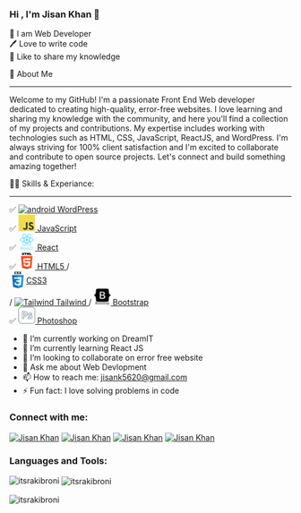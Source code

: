 ### Hi , I'm Jisan Khan 👋

👑 I am Web Developer <br/>
🖊️ Love to write code <br/>
🎤 Like to share my knowledge

🚀 About Me<hr/>

Welcome to my GitHub! I'm a passionate Front End Web developer dedicated to creating high-quality, error-free websites. I love learning and sharing my knowledge with the community, and here you'll find a collection of my projects and contributions. My expertise includes working with technologies such as HTML, CSS, JavaScript, ReactJS, and WordPress. I'm always striving for 100% client satisfaction and I'm excited to collaborate and contribute to open source projects. Let's connect and build something amazing together!

👨‍💻 Skills & Experiance:<hr />

✅ <a href="https://wordpress.com" target="_blank" rel="noreferrer"> <img src="https://s1.wp.com/i/favicon.ico" alt="android" width="30" height="30"/> WordPress </a><br/>
✅ <a href="https://developer.mozilla.org/en-US/docs/Web/JavaScript" target="_blank" rel="noreferrer"> <img src="https://raw.githubusercontent.com/devicons/devicon/master/icons/javascript/javascript-original.svg" alt="javascript" width="30" height="30"/> JavaScript </a><br/>
✅ <a href="https://reactjs.org/" target="_blank" rel="noreferrer"> <img src="https://raw.githubusercontent.com/devicons/devicon/master/icons/react/react-original-wordmark.svg" alt="react" width="30" height="30"/> React </a><br/>
✅ <a href="https://www.w3.org/html/" target="_blank" rel="noreferrer"> <img src="https://raw.githubusercontent.com/devicons/devicon/master/icons/html5/html5-original-wordmark.svg" alt="html5" width="30" height="30"/> HTML5 </a>/ <a href="https://www.w3schools.com/css/" target="_blank" rel="noreferrer" style="display:flex; align-items:center;"> <img src="https://raw.githubusercontent.com/devicons/devicon/master/icons/css3/css3-original-wordmark.svg" alt="css3" width="30" height="30"/> CSS3 </a>/ <a href="https://www.adobe.com/in/products/illustrator.html" target="_blank" rel="noreferrer"> <img src="https://tailwindcss.com/favicons/favicon-32x32.png" alt="Tailwind" width="30" height="30"/> Tailwind </a>/ <a href="https://getbootstrap.com" target="_blank" rel="noreferrer"> <img src="https://raw.githubusercontent.com/devicons/devicon/master/icons/bootstrap/bootstrap-plain-wordmark.svg" alt="bootstrap" width="30" height="30"/> Bootstrap </a><br/>
✅ <a href="https://www.photoshop.com/en" target="_blank" rel="noreferrer"> <img src="https://raw.githubusercontent.com/devicons/devicon/master/icons/photoshop/photoshop-line.svg" alt="photoshop" width="30" height="30"/> Photoshop </a><br/>

- 🔭 I’m currently working on DreamIT 
- 🌱 I’m currently learning React JS 
- 👯 I’m looking to collaborate on error free website 
- 💬 Ask me about Web Devlopment 
- 📫 How to reach me: jisank5620@gmail.com 
- ⚡ Fun fact:  I love solving problems in code 


<h3 align="left">Connect with me:</h3>
<p align="left">
<a href="https://twitter.com/jisan5620jk" target="blank"><img align="center" src="https://raw.githubusercontent.com/rahuldkjain/github-profile-readme-generator/master/src/images/icons/Social/twitter.svg" alt="Jisan Khan" height="30" width="30" /></a>
<a href="https://linkedin.com/in/jisan5620jk" target="blank"><img align="center" src="https://raw.githubusercontent.com/rahuldkjain/github-profile-readme-generator/master/src/images/icons/Social/linked-in-alt.svg" alt="Jisan Khan" height="30" width="30" /></a>
<a href="https://fb.com/jisan5620jk" target="blank"><img align="center" src="https://raw.githubusercontent.com/rahuldkjain/github-profile-readme-generator/master/src/images/icons/Social/facebook.svg" alt="Jisan Khan" height="30" width="30" /></a>
<a href="https://instagram.com/jisan5620jk" target="blank"><img align="center" src="https://raw.githubusercontent.com/rahuldkjain/github-profile-readme-generator/master/src/images/icons/Social/instagram.svg" alt="Jisan Khan" height="30" width="30" /></a>
</p>

<h3 align="left">Languages and Tools:</h3>
<p align="left">         </p>

<p><img align="left" src="https://github-readme-stats.vercel.app/api/top-langs?username=jisan5620jk&show_icons=true&locale=en&layout=compact" alt="itsrakibroni" /></p>

<p>&nbsp;<img align="center" src="https://github-readme-stats.vercel.app/api?username=jisan5620jk&show_icons=true&locale=en" alt="itsrakibroni" /></p>

<p><img align="center" src="https://github-readme-streak-stats.herokuapp.com/?user=jisan5620jk&" alt="itsrakibroni" /></p>
